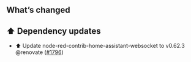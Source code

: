 ## What’s changed

## ⬆️ Dependency updates

- ⬆️ Update node-red-contrib-home-assistant-websocket to v0.62.3 @renovate ([#1796](https://github.com/hassio-addons/addon-node-red/pull/1796))
